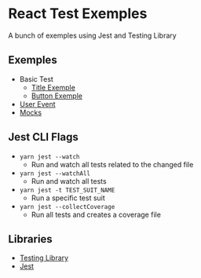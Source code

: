 
# React Test Exemples

A bunch of exemples using Jest and Testing Library

## Exemples
* Basic Test
  * [Title Exemple](./src/components/atoms/Title/index.tsx)
  * [Button Exemple](./src/components/atoms/Title/index.tsx)
* [User Event](./src/components/atoms/Title/index.tsx)
* [Mocks](./src/components/atoms/Title/index.tsx)

## Jest CLI Flags
* `yarn jest --watch`
  * Run and watch all tests related to the changed file 
* `yarn jest --watchAll`
  * Run and watch all tests
* `yarn jest -t TEST_SUIT_NAME`
  * Run a specific test suit
* `yarn jest --collectCoverage`
  * Run all tests and creates a coverage file
<!-- * `yarn jest --verbose`
  * Run all tests and show a detailed report -->

## Libraries
* [Testing Library](https://testing-library.com/docs/react-testing-library/intro/)
* [Jest](https://jestjs.io/pt-BR/)

